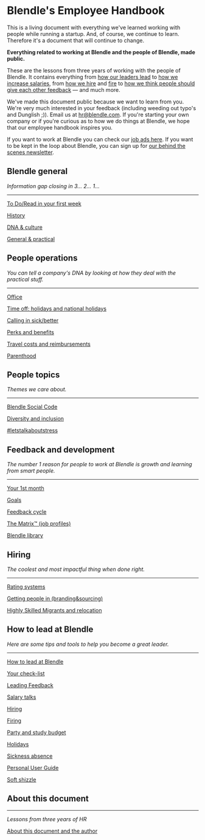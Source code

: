 # Blendle's Employee Handbook

This is a living document with everything we've learned working with people while running a startup. And, of course, we continue to learn. Therefore it's a document that will continue to change. 

**Everything related to working at Blendle and the people of Blendle, made public.**

These are the lessons from three years of working with the people of Blendle. It contains everything from [how our leaders lead](https://www.notion.so/ecfb7e647136468a9a0a32f1771a8f52?pvs=21) to [how we increase salaries](https://www.notion.so/e11b6161c6d34f5c9568bb3e83ed96b6?pvs=21), from [how we hire](https://www.notion.so/451bbcfe8d9b49438c0633326bb7af0a?pvs=21) and [fire](https://www.notion.so/5567687a2000496b8412e53cd58eed9d?pvs=21) to [how we think people should give each other feedback](https://www.notion.so/eb64f1de796b4350aeab3bc068e3801f?pvs=21) — and much more.

We've made this document public because we want to learn from you. We're very much interested in your feedback (including weeding out typo's and Dunglish ;)). Email us at hr@blendle.com. If you're starting your own company or if you're curious as to how we do things at Blendle, we hope that our employee handbook inspires you.

If you want to work at Blendle you can check our [job ads here](https://blendle.homerun.co/). If you want to be kept in the loop about Blendle, you can sign up for [our behind the scenes newsletter](https://blendle.homerun.co/yes-keep-me-posted/tr/apply?token=8092d4128c306003d97dd3821bad06f2).

## Blendle general

*Information gap closing in 3... 2... 1...*

---

[To Do/Read in your first week](https://www.notion.so/To-Do-Read-in-your-first-week-11a60600a91f81e3a73df6f14d4f6f8f?pvs=21)

[History](https://www.notion.so/History-11a60600a91f81239c6ed778574215f9?pvs=21)

[DNA & culture](https://www.notion.so/DNA-culture-11a60600a91f81cda922d8b026a7213b?pvs=21)

[General & practical ](https://www.notion.so/General-practical-11a60600a91f81a78cfefebea586cc12?pvs=21)

## People operations

*You can tell a company's DNA by looking at how they deal with the practical stuff.*  

---

[Office](https://www.notion.so/Office-11a60600a91f81788b7eda97f31047da?pvs=21)

[Time off: holidays and national holidays](https://www.notion.so/Time-off-holidays-and-national-holidays-11a60600a91f814f8a80e35c4b9d364b?pvs=21)

[Calling in sick/better](https://www.notion.so/Calling-in-sick-better-11a60600a91f81c9a604fedabd72c60a?pvs=21)

[Perks and benefits](https://www.notion.so/Perks-and-benefits-11a60600a91f81bfaa3bc91599fce714?pvs=21)

[Travel costs and reimbursements](https://www.notion.so/Travel-costs-and-reimbursements-11a60600a91f8188942cdfd63a6d9a70?pvs=21)

[Parenthood](https://www.notion.so/Parenthood-11a60600a91f81c88f0ae257f1d9735a?pvs=21)

## People topics

*Themes we care about.*

---

[Blendle Social Code](https://www.notion.so/Blendle-Social-Code-11a60600a91f81baacd9c855a39bc429?pvs=21)

[Diversity and inclusion](https://www.notion.so/Diversity-and-inclusion-11a60600a91f81758ba9fab80b965f5f?pvs=21)

[#letstalkaboutstress](https://www.notion.so/letstalkaboutstress-11a60600a91f81c3a75ac582a965e195?pvs=21)

## Feedback and development

*The number 1 reason for people to work at Blendle is growth and learning from smart people.*

---

[Your 1st month ](https://www.notion.so/Your-1st-month-11a60600a91f815fa003dbc4de801b35?pvs=21)

[Goals](https://www.notion.so/Goals-11a60600a91f8185ae1bd9fa7459c733?pvs=21)

[Feedback cycle](https://www.notion.so/Feedback-cycle-11a60600a91f818194c7f402717bb793?pvs=21)

[The Matrix™ (job profiles)](https://www.notion.so/The-Matrix-job-profiles-11a60600a91f8164ac43fa854b693a4f?pvs=21)

[Blendle library](https://www.notion.so/Blendle-library-11a60600a91f811193b0f6ce8197363f?pvs=21)

## **Hiring**

*The coolest and most impactful thing when done right.*

---

[Rating systems](https://www.notion.so/Rating-systems-11a60600a91f81d8bdedc76c2c70f709?pvs=21)

[Getting people in (branding&sourcing)](https://www.notion.so/Getting-people-in-branding-sourcing-11a60600a91f8146a9b3ddcac978bdd3?pvs=21)

[Highly Skilled Migrants and relocation](https://www.notion.so/Highly-Skilled-Migrants-and-relocation-11a60600a91f819caf00e7c0e5eb14c6?pvs=21)

## How to lead at Blendle

*Here are some tips and tools to help you become a great leader.*

---

[How to lead at Blendle ](https://www.notion.so/How-to-lead-at-Blendle-11a60600a91f811689a7f3a44dccee69?pvs=21)

[Your check-list](https://www.notion.so/Your-check-list-11a60600a91f817e863ac40d3bbcfb4d?pvs=21)

[Leading Feedback ](https://www.notion.so/Leading-Feedback-11a60600a91f81448c53e8ddc44ff161?pvs=21)

[Salary talks](https://www.notion.so/Salary-talks-11a60600a91f8110a731c012c9e62eec?pvs=21)

[Hiring ](https://www.notion.so/Hiring-11a60600a91f816b8bd1c8a6fa7944de?pvs=21)

[Firing](https://www.notion.so/Firing-11a60600a91f81ef93aac1541bc072ba?pvs=21)

[Party and study budget](https://www.notion.so/Party-and-study-budget-11a60600a91f813c851ecb4d6829ac71?pvs=21)

[Holidays](https://www.notion.so/Holidays-11a60600a91f816cac95d57e056fb409?pvs=21)

[Sickness absence](https://www.notion.so/Sickness-absence-11a60600a91f813cb066f5763d5908ca?pvs=21)

[Personal User Guide](https://www.notion.so/Personal-User-Guide-11a60600a91f8132994ad657201538ea?pvs=21)

[Soft shizzle](https://www.notion.so/Soft-shizzle-11a60600a91f813392cef7418f4fe9cf?pvs=21)

## About this document

---

*Lessons from three years of HR*

[About this document and the author](https://www.notion.so/About-this-document-and-the-author-11a60600a91f8115b2b7d50621f64dfb?pvs=21)
